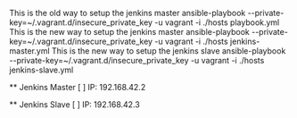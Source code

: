 This is the old way to setup the jenkins master
ansible-playbook --private-key=~/.vagrant.d/insecure_private_key -u vagrant -i ./hosts playbook.yml
This is the new way to setup the jenkins master
ansible-playbook --private-key=~/.vagrant.d/insecure_private_key -u vagrant -i ./hosts jenkins-master.yml
This is the new way to setup the jenkins slave
ansible-playbook --private-key=~/.vagrant.d/insecure_private_key -u vagrant -i ./hosts jenkins-slave.yml


** Jenkins Master
[ ] IP: 192.168.42.2

** Jenkins Slave
[ ] IP: 192.168.42.3
